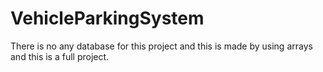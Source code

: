 # VehicleParkingSystem

There is no any database for this project and this is made by using arrays and this is a full project.
